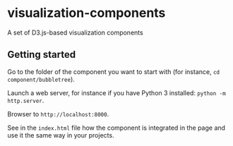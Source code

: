 # visualization-components
A set of D3.js-based visualization components

## Getting started

Go to the folder of the component you want to start with (for instance, ``cd component/bubbletree``).

Launch a web server, for instance if you have Python 3 installed: ``python -m http.server``.

Browser to ``http://localhost:8000``.

See in the ``index.html`` file how the component is integrated in the page and use it the same way in your projects.
